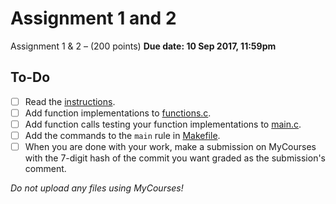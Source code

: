 # Assignment 1 and 2

Assignment 1 & 2 – (200 points)
**Due date: 10 Sep 2017, 11:59pm**

## To-Do
- [ ] Read the [instructions](A1instructions.pdf).
- [ ] Add function implementations to [functions.c](functions.c).
- [ ] Add function calls testing your function implementations to [main.c](main.c).
- [ ] Add the commands to the `main` rule in [Makefile](Makefile).
- [ ] When you are done with your work, make a submission on MyCourses with the 7-digit hash of the commit you want graded as the submission's comment.

_Do not upload any files using MyCourses!_
